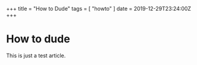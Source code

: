 +++
title = "How to Dude"
tags = [ "howto" ]
date = 2019-12-29T23:24:00Z
+++
# How to dude

This is just a test article.


